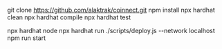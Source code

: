 git clone https://github.com/alaktrak/coinnect.git
npm install
npx hardhat clean
npx hardhat compile
npx hardhat test

npx hardhat node
npx hardhat run ./scripts/deploy.js --network localhost
npm run start
